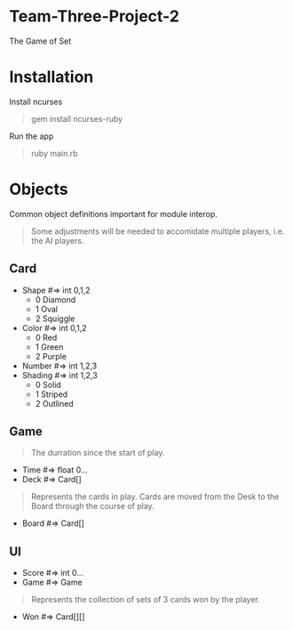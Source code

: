 # Team-Three-Project-2
The Game of Set

# Installation
Install ncurses
> gem install ncurses-ruby

Run the app
> ruby main.rb

# Objects
Common object definitions important for module interop.

> Some adjustments will be needed to accomidate multiple players, i.e. the AI players.

## Card
- Shape #=> int 0,1,2
    - 0 Diamond
    - 1 Oval
    - 2 Squiggle
- Color #=> int 0,1,2
    - 0 Red
    - 1 Green
    - 2 Purple
- Number #=> int 1,2,3
- Shading #=> int 1,2,3
    - 0 Solid
    - 1 Striped
    - 2 Outlined

## Game
> The durration since the start of play.
- Time #=> float 0...
- Deck #=> Card[]
> Represents the cards in play. Cards are moved from the Desk to the Board through the course of play.
- Board #=> Card[]

## UI
- Score #=> int 0...
- Game #=> Game
> Represents the collection of sets of 3 cards won by the player.
- Won #=> Card[][]